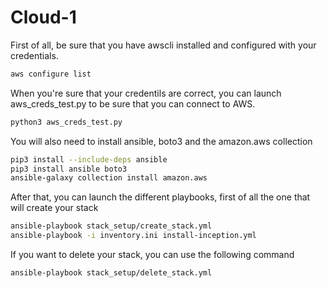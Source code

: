 # Cloud-1

First of all, be sure that you have awscli installed and configured with your credentials.

```bash
aws configure list
```

When you're sure that your credentils are correct, you can launch aws_creds_test.py to be sure that you can connect to AWS.

```bash
python3 aws_creds_test.py
```

You will also need to install ansible, boto3 and the amazon.aws collection

```bash
pip3 install --include-deps ansible
pip3 install ansible boto3
ansible-galaxy collection install amazon.aws
```

After that, you can launch the different playbooks, first of all the one that will create your stack

```bash
ansible-playbook stack_setup/create_stack.yml
ansible-playbook -i inventory.ini install-inception.yml
```

If you want to delete your stack, you can use the following command

```bash
ansible-playbook stack_setup/delete_stack.yml
```

